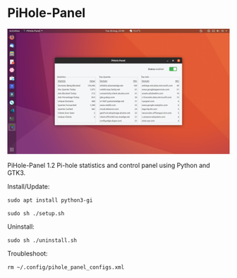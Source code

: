 # PiHole-Panel
![](pihole-panel_preview.png)

PiHole-Panel 1.2
Pi-hole statistics and control panel using Python and GTK3.

Install/Update:
```
sudo apt install python3-gi
```
```
sudo sh ./setup.sh
```

Uninstall:
```
sudo sh ./uninstall.sh
```

Troubleshoot:
```
rm ~/.config/pihole_panel_configs.xml
```
